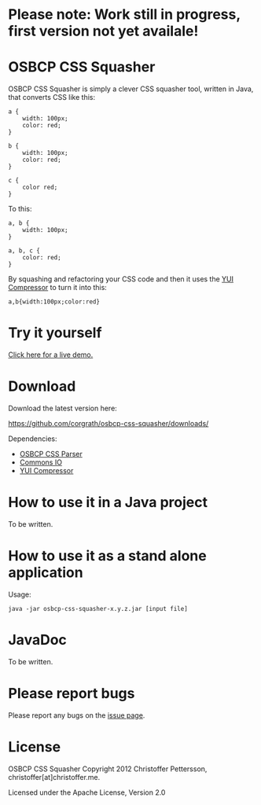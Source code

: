 Please note: Work still in progress, first version not yet availale!
========================================

OSBCP CSS Squasher
========================================

OSBCP CSS Squasher is simply a clever CSS squasher tool, written in Java, that converts CSS like this:

	a {
		width: 100px;
		color: red;
	}
	
	b {
		width: 100px;
		color: red;
	}
	
	c {
		color red;
	}
	
To this:
	
	a, b {
		width: 100px;
	}
	
	a, b, c {
		color: red;
	}
	
By squashing and refactoring your CSS code and then it uses the [YUI Compressor](http://developer.yahoo.com/yui/compressor/) to turn it into this:

	a,b{width:100px;color:red}	
	

Try it yourself
========================================

[Click here for a live demo.](http://osbcp-css-squasher-demo.appspot.com/)



Download
========================================
Download the latest version here:

https://github.com/corgrath/osbcp-css-squasher/downloads/

Dependencies:

* [OSBCP CSS Parser](https://github.com/corgrath/osbcp-css-parser)
* [Commons IO](http://commons.apache.org/io/download_io.cgi)
* [YUI Compressor](http://yuilibrary.com/download/yuicompressor/)


How to use it in a Java project
========================================

To be written.
	
	

How to use it as a stand alone application
========================================

Usage:

	java -jar osbcp-css-squasher-x.y.z.jar [input file]


JavaDoc
========================================

To be written.

Please report bugs
========================================

Please report any bugs on the [issue page](https://github.com/corgrath/osbcp-css-squasher/issues).


License
========================================

OSBCP CSS Squasher
Copyright 2012 Christoffer Pettersson, christoffer[at]christoffer.me.

Licensed under the Apache License, Version 2.0